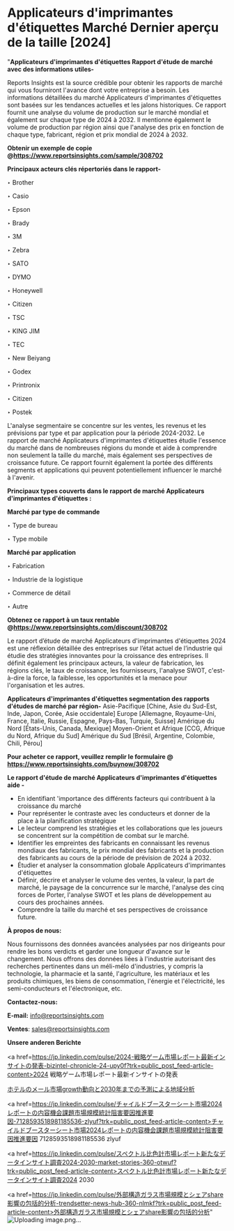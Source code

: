 # Applicateurs d'imprimantes d'étiquettes Marché Dernier aperçu de la taille [2024]

"<strong>Applicateurs d'imprimantes d'étiquettes Rapport d'étude de marché avec des informations utiles-</strong>

Reports Insights est la source crédible pour obtenir les rapports de marché qui vous fourniront l'avance dont votre entreprise a besoin. Les informations détaillées du marché Applicateurs d'imprimantes d'étiquettes sont basées sur les tendances actuelles et les jalons historiques. Ce rapport fournit une analyse du volume de production sur le marché mondial et également sur chaque type de 2024 à 2032. Il mentionne également le volume de production par région ainsi que l'analyse des prix en fonction de chaque type, fabricant, région et prix mondial de 2024 à 2032.

<strong><b>Obtenir un exemple de copie @</b></strong><a href=https://www.reportsinsights.com/sample/308702><strong><b>https://www.reportsinsights.com/sample/308702</b></strong></a>

<b>Principaux acteurs clés répertoriés dans le rapport-</b>

<b> </b>‣ Brother

‣ Casio

‣ Epson

‣ Brady

‣ 3M

‣ Zebra

‣ SATO

‣ DYMO

‣ Honeywell

‣ Citizen

‣ TSC

‣ KING JIM

‣ TEC

‣ New Beiyang

‣ Godex

‣ Printronix

‣ Citizen

‣ Postek

L'analyse segmentaire se concentre sur les ventes, les revenus et les prévisions par type et par application pour la période 2024-2032. Le rapport de marché Applicateurs d'imprimantes d'étiquettes étudie l'essence du marché dans de nombreuses régions du monde et aide à comprendre non seulement la taille du marché, mais également ses perspectives de croissance future. Ce rapport fournit également la portée des différents segments et applications qui peuvent potentiellement influencer le marché à l'avenir.

<strong>Principaux types couverts dans le rapport de marché Applicateurs d'imprimantes d'étiquettes :</strong>

<strong>Marché par type de commande</strong>

‣ Type de bureau

‣ Type mobile

<strong>Marché par application</strong>

‣ Fabrication

‣ Industrie de la logistique

‣ Commerce de détail

‣ Autre

<strong><b>Obtenez ce rapport à un taux rentable @</b></strong><a href=https://www.reportsinsights.com/discount/308702><strong><b>https://www.reportsinsights.com/discount/308702</b></strong></a>

Le rapport d’étude de marché Applicateurs d'imprimantes d'étiquettes 2024 est une réflexion détaillée des entreprises sur l’état actuel de l’industrie qui étudie des stratégies innovantes pour la croissance des entreprises. Il définit également les principaux acteurs, la valeur de fabrication, les régions clés, le taux de croissance, les fournisseurs, l'analyse SWOT, c'est-à-dire la force, la faiblesse, les opportunités et la menace pour l'organisation et les autres.

<strong>Applicateurs d'imprimantes d'étiquettes segmentation des rapports d'études de marché par région-</strong>
Asie-Pacifique [Chine, Asie du Sud-Est, Inde, Japon, Corée, Asie occidentale]
Europe [Allemagne, Royaume-Uni, France, Italie, Russie, Espagne, Pays-Bas, Turquie, Suisse]
Amérique du Nord [États-Unis, Canada, Mexique]
Moyen-Orient et Afrique [CCG, Afrique du Nord, Afrique du Sud]
Amérique du Sud [Brésil, Argentine, Colombie, Chili, Pérou]

<strong>Pour acheter ce rapport, veuillez remplir le formulaire @   <a href=https://www.reportsinsights.com/buynow/308702>https://www.reportsinsights.com/buynow/308702</a></strong>

<strong>Le rapport d'étude de marché Applicateurs d'imprimantes d'étiquettes aide -</strong>
<ul>
  <li>En identifiant 'importance des différents facteurs qui contribuent à la croissance du marché</li>
  <li>Pour représenter le contraste avec les conducteurs et donner de la place à la planification stratégique</li>
  <li>Le lecteur comprend les stratégies et les collaborations que les joueurs se concentrent sur la compétition de combat sur le marché.</li>
  <li>Identifier les empreintes des fabricants en connaissant les revenus mondiaux des fabricants, le prix mondial des fabricants et la production des fabricants au cours de la période de prévision de 2024 à 2032.</li>
  <li>Étudier et analyser la consommation globale Applicateurs d'imprimantes d'étiquettes</li>
  <li>Définir, décrire et analyser le volume des ventes, la valeur, la part de marché, le paysage de la concurrence sur le marché, l'analyse des cinq forces de Porter, l'analyse SWOT et les plans de développement au cours des prochaines années.</li>
  <li>Comprendre la taille du marché et ses perspectives de croissance future.</li>
</ul>
<strong>À propos de nous:</strong>

Nous fournissons des données avancées analysées par nos dirigeants pour rendre les bons verdicts et garder une longueur d'avance sur le changement. Nous offrons des données liées à l'industrie autorisant des recherches pertinentes dans un méli-mélo d'industries, y compris la technologie, la pharmacie et la santé, l'agriculture, les matériaux et les produits chimiques, les biens de consommation, l'énergie et l'électricité, les semi-conducteurs et l'électronique, etc.

<strong>Contactez-nous:</strong>

<strong>E-mail:</strong> <a href=mailto:info@reportsinsights.com>info@reportsinsights.com</a>

<strong>Ventes</strong>: <a href=mailto:sales@reportsinsights.com>sales@reportsinsights.com</a>

<strong>Unsere anderen Berichte</strong>

<a href=https://jp.linkedin.com/pulse/2024-戦略ゲーム市場レポート最新インサイトの発表-bizintel-chronicle-24-upy0f?trk=public_post_feed-article-content>2024 戦略ゲーム市場レポート最新インサイトの発表</a>

<a href=https://www.linkedin.com/pulse/ホテルのメール市場growth動向と2030年までの予測による地域分析-reportsinsights-pvt-ltd-po0df/>ホテルのメール市場growth動向と2030年までの予測による地域分析</a>

<a href=https://jp.linkedin.com/pulse/チャイルドブースターシート市場2024レポートの内容機会課題市場規模統計阻害要因推進要因-7128593518981185536-zlyuf?trk=public_post_feed-article-content>チャイルドブースターシート市場2024レポートの内容機会課題市場規模統計阻害要因推進要因 7128593518981185536 zlyuf</a>

<a href=https://jp.linkedin.com/pulse/スペクトル比色計市場レポート新たなデータインサイト調査2024-2030-market-stories-360-otwuf?trk=public_post_feed-article-content>スペクトル比色計市場レポート新たなデータインサイト調査2024 2030</a>

<a href=https://jp.linkedin.com/pulse/外部構造ガラス市場規模とシェアshare影響の包括的分析-trendsetter-news-hub-360-nlmkf?trk=public_post_feed-article-content>外部構造ガラス市場規模とシェアshare影響の包括的分析</a>"
![Uploading image.png…]()
